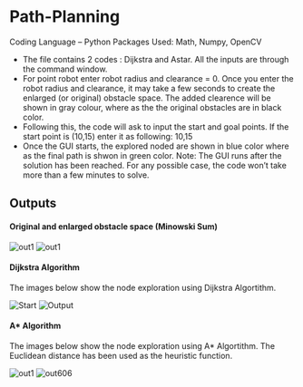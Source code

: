 # Path-Planning
Coding Language – Python
Packages Used: Math, Numpy, OpenCV

-	The file contains 2 codes : Dijkstra and Astar. All the inputs are through the command window. 
-	For point robot enter robot radius and clearance = 0.  Once you enter the robot radius and clearance, 
        it may take a few seconds to create the enlarged (or original) obstacle space. The added clearence will be shown in gray colour, where as the the original obstacles are in black color.        
-	Following this, the code will ask to input the start and goal points. 
        If the start point is (10,15) enter it as following: 10,15 
- Once the GUI starts, the explored noded are shown in blue color where as the final path is shwon in green color.
Note: The GUI runs after the solution has been reached. For any possible case, the code won’t take more than a few minutes to solve. 

## Outputs 

#### Original and enlarged obstacle space (Minowski Sum)

![out1](https://user-images.githubusercontent.com/48079888/61176288-38e44800-a58c-11e9-9ae7-a8cfc5f3689d.jpg)          ![out1](https://user-images.githubusercontent.com/48079888/61176307-9a0c1b80-a58c-11e9-8774-09927841b4e5.jpg)




#### Dijkstra Algorithm 
The images below show the node exploration using Dijkstra Algortithm.

 
![Start](https://user-images.githubusercontent.com/48079888/61176176-1ea96a80-a58a-11e9-93a8-e5222df1ae3c.jpg)               ![Output](https://user-images.githubusercontent.com/48079888/61176179-37b21b80-a58a-11e9-8e5f-b138c55a4833.jpg)



#### A* Algorithm
The images below show the node exploration using A* Algortithm.
The Euclidean distance has been used as the heuristic function.

![out1](https://user-images.githubusercontent.com/48079888/61176225-1d2c7200-a58b-11e9-9a4f-ccb04136b090.jpg)            ![out606](https://user-images.githubusercontent.com/48079888/61176227-21588f80-a58b-11e9-800a-d3fdf5a6a896.jpg)
